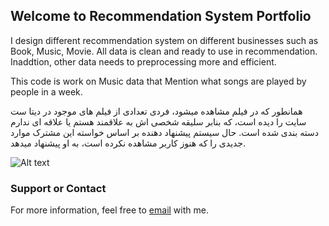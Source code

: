 ## Welcome to Recommendation System Portfolio

I design different recommendation system on different businesses such as Book, Music, Movie. All data is clean and ready to use in recommendation. Inaddtion, other data needs to preprocessing more and efficient.  

This code is work on Music data that Mention what songs are played by people in a week. 

همانطور که در فیلم مشاهده میشود، فردی تعدادی از فیلم های موجود در دیتا ست سایت را دیده است، که بنابر سلیقه شخصی اش به علاقمند هستم یا علاقه ای ندارم دسته بندی شده است. حال سیستم پیشنهاد دهنده بر اساس خواسته این مشترک موارد جدیدی را که هنوز کاربر مشاهده نکرده است، به او پیشنهاد میدهد.


![Alt text](https://github.com/abmadani/Recommendation/blob/master/ezgif.com-video-to-gif.gif) 
### Support or Contact

For more information, feel free to [email](mailto:abolfazl.madani71@gmail.com?subject=[GitHub]%20Recommendation) with me.
